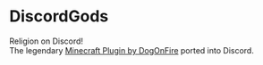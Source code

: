 # DiscordGods
Religion on Discord!  
The legendary [Minecraft Plugin by DogOnFire](https://github.com/DogOnFire/Gods) ported into Discord.
